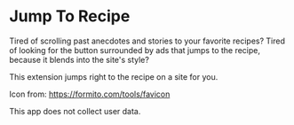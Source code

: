 # Jump To Recipe
Tired of scrolling past anecdotes and stories to your favorite recipes? Tired of looking for the button surrounded by ads that jumps to the recipe, because it blends into the site's style?

This extension jumps right to the recipe on a site for you.

Icon from: https://formito.com/tools/favicon

This app does not collect user data.